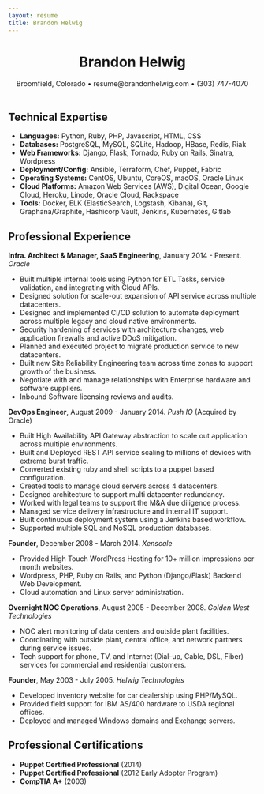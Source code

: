 ```yaml
---
layout: resume
title: Brandon Helwig
---
```


<h1 style="text-align:center;">Brandon Helwig</h1>
<div style="text-align:center;">
  Broomfield, Colorado &bull; resume@brandonhelwig.com &bull; (303) 747-4070
</div>
<br />

## Technical Expertise  

* **Languages:** Python, Ruby, PHP, Javascript, HTML, CSS
* **Databases:** PostgreSQL, MySQL, SQLite, Hadoop, HBase, Redis, Riak
* **Web Frameworks:** Django, Flask, Tornado, Ruby on Rails, Sinatra, Wordpress
* **Deployment/Config:** Ansible, Terraform, Chef, Puppet, Fabric
* **Operating Systems:** CentOS, Ubuntu, CoreOS, macOS, Oracle Linux
* **Cloud Platforms:** Amazon Web Services (AWS), Digital Ocean, Google Cloud, Heroku, Linode, Oracle Cloud, Rackspace
* **Tools:** Docker, ELK (ElasticSearch, Logstash, Kibana), Git, Graphana/Graphite, Hashicorp Vault, Jenkins, Kubernetes, Gitlab

## Professional Experience


**Infra. Architect & Manager, SaaS Engineering**, January 2014 - Present. *Oracle*
  * Built multiple internal tools using Python for ETL Tasks, service validation, and integrating with Cloud APIs.
  * Designed solution for scale-out expansion of API service across multiple datacenters.
  * Designed and implemented CI/CD solution to automate deployment across multiple legacy and cloud native environments.
  * Security hardening of services with architecture changes, web application firewalls and active DDoS mitigation.
  * Planned and executed project to migrate production service to new datacenters.
  * Built new Site Reliability Engineering team across time zones to support growth of the business.
  * Negotiate with and manage relationships with Enterprise hardware and software suppliers.
  * Inbound Software licensing reviews and audits.

**DevOps Engineer**, August 2009 - January 2014. *Push IO* (Acquired by Oracle)

  * Built High Availability API Gateway abstraction to scale out application across multiple environments.
  * Built and Deployed REST API service scaling to millions of devices with extreme burst traffic.
  * Converted existing ruby and shell scripts to a puppet based configuration.
  * Created tools to manage cloud servers across 4 datacenters.
  * Designed architecture to support multi datacenter redundancy.
  * Worked with legal teams to support the M&A due diligence process.
  * Managed service delivery infrastructure and internal IT support.
  * Built continuous deployment system using a Jenkins based workflow.
  * Supported multiple SQL and NoSQL production databases.

**Founder**, December 2008 - March 2014. *Xenscale*

  * Provided High Touch WordPress Hosting for 10+ million impressions per month websites.
  * Wordpress, PHP, Ruby on Rails, and Python (Django/Flask) Backend Web Development.
  * Cloud automation and Linux server administration.

**Overnight NOC Operations**, August 2005 - December 2008. *Golden West Technologies*

  * NOC alert monitoring of data centers and outside plant facilities.
  * Coordinating with outside plant, central office, and network partners during service issues.
  * Tech support for phone, TV, and Internet (Dial-up, Cable, DSL, Fiber) services for commercial and residential customers.

**Founder**, May 2003 - July 2005. *Helwig Technologies*

  * Developed inventory website for car dealership using PHP/MySQL.
  * Provided field support for IBM AS/400 hardware to USDA regional offices.
  * Deployed and managed Windows domains and Exchange servers.


## Professional Certifications
  * **Puppet Certified Professional** (2014)
  * **Puppet Certified Professional** (2012 Early Adopter Program)
  * **CompTIA A+** (2003)
